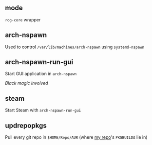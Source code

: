 ## mode

`rog-core` wrapper

## arch-nspawn

Used to control `/var/lib/machines/arch-nspawn` using `systemd-nspawn`

## arch-nspawn-run-gui

Start GUI application in `arch-nspawn`

*Black magic involved*

## steam

Start Steam with `arch-nspawn-run-gui`

## updrepopkgs

Pull every git repo in `$HOME/Repo/AUR` (where [my repo](https://repo.yhndnzj.com)'s `PKGBUILD`s lie in)
